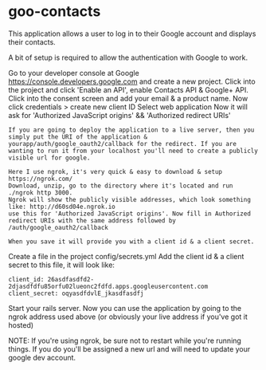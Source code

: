 # goo-contacts

This application allows a user to log in to their Google account and displays their contacts. 

A bit of setup is required to allow the authentication with Google to work. 

Go to your developer console at Google https://console.developers.google.com and create a new project.
Click into the project and click 'Enable an API', enable Contacts API & Google+ API.
Click into the consent screen and add your email & a product name.
Now click credentials > create new client ID
Select web application
Now it will ask for 'Authorized JavaScript origins' && 'Authorized redirect URIs'
	
	If you are going to deploy the application to a live server, then you simply put the URI of the application & yourapp/auth/google_oauth2/callback for the redirect. If you are wanting to run it from your localhost you'll need to create a publicly visible url for google. 

	Here I use ngrok, it's very quick & easy to download & setup https://ngrok.com/
	Download, unzip, go to the directory where it's located and run ./ngrok http 3000.
	Ngrok will show the publicly visible addresses, which look something like: http://d60sd04e.ngrok.io
	use this for 'Authorized JavaScript origins'. Now fill in Authorized redirect URIs with the same address followed by /auth/google_oauth2/callback

	When you save it will provide you with a client id & a client secret.

Create a file in the project config/secrets.yml
Add the client id & a client secret to this file, it will look like:

	client_id: 26asdfasdfd2-2djasdfdfu85orfu02lueonc2fdfd.apps.googleusercontent.com
 	client_secret: oqyasdfdvlE_jkasdfasdfj

Start your rails server.
Now you can use the application by going to the ngrok address used above (or obviously your live address if you've got it hosted)

NOTE: If you're using ngrok, be sure not to restart while you're running things. If you do you'll be assigned a new url and will need to update your google dev account.